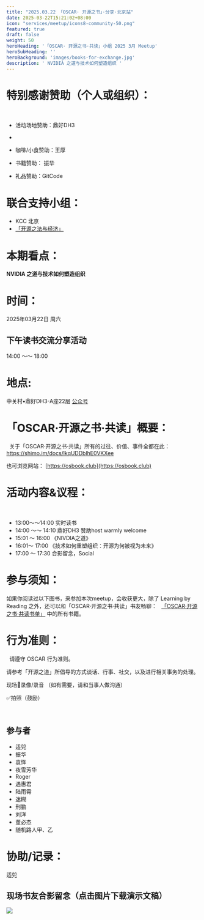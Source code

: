 ```yaml
---
title: "2025.03.22 「OSCAR· 开源之书」·分享·北京站"
date: 2025-03-22T15:21:02+08:00
icon: "services/meetup/icons8-community-50.png"
featured: true
draft: false
weight: 50
heroHeading: '「OSCAR· 开源之书·共读」小组 2025 3月 Meetup'
heroSubHeading: ''
heroBackground: 'images/books-for-exchange.jpg'
description: ' NVIDIA 之道与技术如何塑造组织 '
---
```



# 特别感谢赞助（个人或组织）：
 
* 活动场地赞助：鼎好DH3
* 
* 咖啡/小食赞助：王厚

* 书籍赞助： 振华
* 礼品赞助：GitCode 


# 联合支持小组：

* KCC 北京
* [「开源之法与经济」](https://opensourceway.community/posts/os-license-and-copyleft/build-os-licensing-workgroup/)

# 本期看点：

**NVIDIA 之道与技术如何塑造组织**


# 时间：

2025年03月22日 周六 

## 下午读书交流分享活动

14:00 ～～ 18:00


# 地点: 

中关村•鼎好DH3-A座22层 [公众号](https://mp.weixin.qq.com/s/H0KqFwhvNeb3qV4KOE-e5w)


# 「OSCAR·开源之书·共读」概要：
 
关于「OSCAR·开源之书·共读」所有的过往、价值、事件全都在此：
 
https://shimo.im/docs/lkqUDDblhE0VKXee

也可浏览网站： [https://osbook.club](https://osbook.club)


# 活动内容&议程：
 

- 13:00～～14:00   实时读书
- 14:00 ～～ 14:10  鼎好DH3 赞助host warmly welcome
- 15:01 ～ 16:00   《NIVDIA之道》
- 16:01～ 17:00   《技术如何重塑组织：开源为何被视为未来》
- 17:00 ～ 17:30 合影留念，Social


# 参与须知：

如果你阅读过以下图书，来参加本次meetup，会收获更大，除了 Learning by Reading 之外，还可以和「OSCAR·开源之书·共读」书友畅聊：
 
[「OSCAR·开源之书·共读书单」](https://osbook.club/work/) 中的所有书籍。

# 行为准则：
 
请遵守 OSCAR 行为准则。

请参考「开源之道」所倡导的方式谈话、行事、社交，以及进行相关事务的处理。

现场🚫录像/录音 （如有需要，请和当事人做沟通）

✅拍照（鼓励）

 
## 参与者

* 适兕
* 振华
* 袁怿
* 夜雪芳华
* Roger
* 遇惠君
* 陆雨霄
* 迷糊
* 刑鹏
* 刘洋
* 董必杰
* 随机路人甲、乙


# 协助/记录：

适兕

## 现场书友合影留念（点击图片下载演示文稿）

[![](/images/meetup/2025-03-22-all.jpg)](https://1drv.ms/p/c/db5a2447fe9336b8/EXdJKlDHTsRKlVO2MlN7m5oBlWa4KWhrmyRBIgZYnTF0ng)
